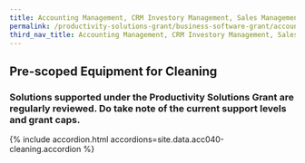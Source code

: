 ```yaml
---
title: Accounting Management, CRM Investory Management, Sales Management System
permalink: /productivity-solutions-grant/business-software-grant/accounting-management-crm-inventory-management-sales-management-system/
third_nav_title: Accounting Management, CRM Investory Management, Sales Management System
---
```


## Pre-scoped Equipment for Cleaning

### Solutions supported under the Productivity Solutions Grant are regularly reviewed. Do take note of the current support levels and grant caps.

{% include accordion.html accordions=site.data.acc040-cleaning.accordion %}